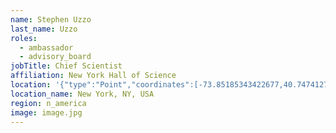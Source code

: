 ```yaml
---
name: Stephen Uzzo
last_name: Uzzo
roles:
  - ambassador
  - advisory_board
jobTitle: Chief Scientist
affiliation: New York Hall of Science
location: '{"type":"Point","coordinates":[-73.85185343422677,40.74741271353572]}'
location_name: New York, NY, USA
region: n_america
image: image.jpg
---
```


